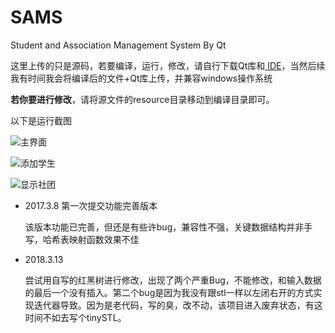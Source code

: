 # SAMS 
Student and Association Management System By Qt


这里上传的只是源码，若要编译，运行，修改，请自行下载Qt库和[ IDE](https://www.qt.io/ide/,"QtCreator")，当然后续我有时间我会将编译后的文件+Qt库上传，并兼容windows操作系统

**若你要进行修改**，请将源文件的resource目录移动到编译目录即可。

以下是运行截图

![主界面](http://www.nodekey.com/wp-content/uploads/2018/03/Screenshot-from-2018-03-13-10-13-08.png "z主界面")

![添加学生](http://www.nodekey.com/wp-content/uploads/2018/03/Screenshot-from-2018-03-13-10-10-38.png "添加学生")

![显示社团](http://www.nodekey.com/wp-content/uploads/2018/03/Screenshot-from-2018-03-13-10-10-11.png "显示社团")

+ 2017.3.8 第一次提交功能完善版本

    该版本功能已完善，但还是有些许bug，兼容性不强，关键数据结构并非手写，哈希表映射函数效果不佳

+ 2018.3.13

    尝试用自写的红黑树进行修改，出现了两个严重Bug，不能修改，和输入数据的最后一个没有插入。第二个bug是因为我没有跟stl一样以左闭右开的方式实现迭代器导致。因为是老代码，写的臭，改不动，该项目进入废弃状态，有这时间不如去写个tinySTL。


